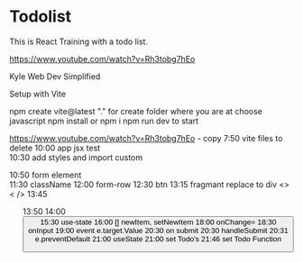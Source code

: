 # Todolist
This is React Training with a todo list.

https://www.youtube.com/watch?v=Rh3tobg7hEo

Kyle
Web Dev Simplified

Setup with Vite

npm create vite@latest
"." for create folder where you are at
choose  javascript
npm install   or   npm i
npm run dev     to start

https://www.youtube.com/watch?v=Rh3tobg7hEo   - copy
7:50  vite files to delete
10:00 app jsx test  
10:30 add styles and import custom

10:50 form element  
11:30 className
12:00 form-row
12:30 btn
13:15 fragmant replace to div <>  < />
13:45 <ul>
13:50 <label/>
14:00 <button>
15:30 use-state
16:00  [] newItem, setNewItem
18:00  onChange=
18:30  onInput
19:00 event e.target.Value
20:30 on submit 
20:30 handleSubmit
20:31 e.preventDefault
21:00 useState
21:00 set Todo's
21:46 set Todo Function 

